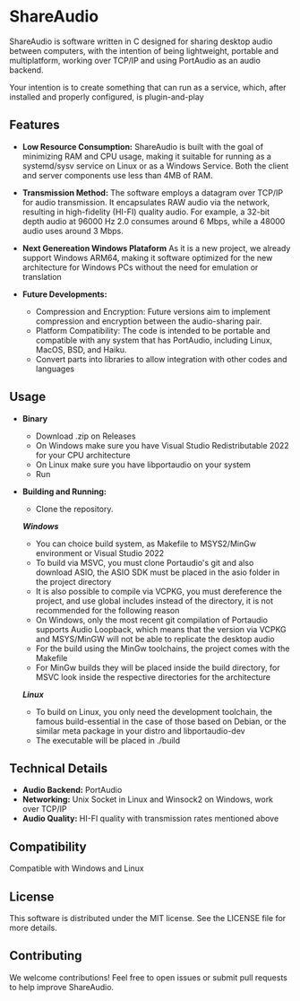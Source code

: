 # ShareAudio

ShareAudio is software written in C designed for sharing desktop audio between computers, with the intention of being lightweight, portable and multiplatform, working over TCP/IP and using PortAudio as an audio backend.

Your intention is to create something that can run as a service, which, after installed and properly configured, is plugin-and-play

## Features

- **Low Resource Consumption:** ShareAudio is built with the goal of minimizing RAM and CPU usage, making it suitable for running as a systemd/sysv service on Linux or as a Windows Service. Both the client and server components use less than 4MB of RAM.

- **Transmission Method:** The software employs a datagram over TCP/IP for audio transmission. It encapsulates RAW audio via the network, resulting in high-fidelity (HI-FI) quality audio. For example, a 32-bit depth audio at 96000 Hz 2.0 consumes around 6 Mbps, while a 48000 audio uses around 3 Mbps.

- **Next Genereation Windows Plataform** As it is a new project, we already support Windows ARM64, making it software optimized for the new architecture for Windows PCs without the need for emulation or translation

- **Future Developments:**
  - Compression and Encryption: Future versions aim to implement compression and encryption between the audio-sharing pair.
  - Platform Compatibility: The code is intended to be portable and compatible with any system that has PortAudio, including Linux, MacOS, BSD, and Haiku.
  - Convert parts into libraries to allow integration with other codes and languages

## Usage

- **Binary**
  - Download .zip on Releases
  - On Windows make sure you have Visual Studio Redistributable 2022 for your CPU architecture
  - On Linux make sure you have libportaudio on your system
  - Run

- **Building and Running:**
  - Clone the repository.

  ***Windows***
  - You can choice build system, as Makefile to MSYS2/MinGw environment or Visual Studio 2022
  - To build via MSVC, you must clone Portaudio's git and also download ASIO, the ASIO SDK must be placed in the asio folder in the project directory
  - It is also possible to compile via VCPKG, you must dereference the project, and use global includes instead of the directory, it is not recommended for the following reason
  - On Windows, only the most recent git compilation of Portaudio supports Audio Loopback, which means that the version via VCPKG and MSYS/MinGW will not be able to replicate the desktop audio
  - For the build using the MinGw toolchains, the project comes with the Makefile
  - For MinGw builds they will be placed inside the build directory, for MSVC look inside the respective directories for the architecture

  ***Linux***
  - To build on Linux, you only need the development toolchain, the famous build-essential in the case of those based on Debian, or the similar meta package in your distro and libportaudio-dev
  - The executable will be placed in ./build

## Technical Details

- **Audio Backend:** PortAudio
- **Networking:** Unix Socket in Linux and Winsock2 on Windows, work over TCP/IP
- **Audio Quality:** HI-FI quality with transmission rates mentioned above

## Compatibility

Compatible with Windows and Linux

## License

This software is distributed under the MIT license. See the LICENSE file for more details.

## Contributing

We welcome contributions! Feel free to open issues or submit pull requests to help improve ShareAudio.

